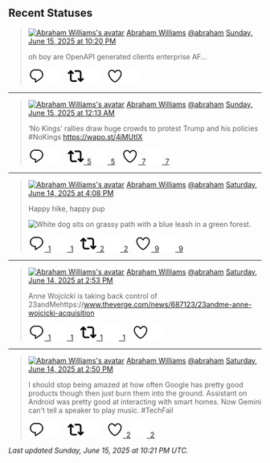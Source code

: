 ## Recent Statuses

> <a href="https://indieweb.social/@abraham"><img alt="Abraham Williams's avatar" src="https://cdn.masto.host/indiewebsocial/accounts/avatars/109/292/540/382/343/163/original/d00f2e03ce9c85b1.jpg" height="24" width="24" ></a> [Abraham Williams](https://indieweb.social/@abraham) [@abraham](https://indieweb.social/@abraham) [Sunday, June 15, 2025 at 10:20 PM](https://indieweb.social/@abraham/114689707341524732)
>
> oh boy are OpenAPI generated clients enterprise AF...
>
> [![Reply](./images/reply_light.svg#gh-light-mode-only "Reply")](https://indieweb.social/@abraham/114689707341524732#gh-light-mode-only)[![Reply](./images/reply.svg#gh-dark-mode-only "Reply")](https://indieweb.social/@abraham/114689707341524732#gh-dark-mode-only)&emsp;[![Boost](./images/retweet_light.svg#gh-light-mode-only "Boost")](https://indieweb.social/@abraham/114689707341524732#gh-light-mode-only)[![Boost](./images/retweet.svg#gh-dark-mode-only "Boost")](https://indieweb.social/@abraham/114689707341524732#gh-dark-mode-only)&emsp;[![Favorite](./images/like_light.svg#gh-light-mode-only "Favorite")](https://indieweb.social/@abraham/114689707341524732#gh-light-mode-only)[![Favorite](./images/like.svg#gh-dark-mode-only "Favorite")](https://indieweb.social/@abraham/114689707341524732#gh-dark-mode-only)


---

> <a href="https://indieweb.social/@abraham"><img alt="Abraham Williams's avatar" src="https://cdn.masto.host/indiewebsocial/accounts/avatars/109/292/540/382/343/163/original/d00f2e03ce9c85b1.jpg" height="24" width="24" ></a> [Abraham Williams](https://indieweb.social/@abraham) [@abraham](https://indieweb.social/@abraham) [Sunday, June 15, 2025 at 12:13 AM](https://indieweb.social/@abraham/114684486719647965)
>
> ‘No Kings’ rallies draw huge crowds to protest Trump and his policies #NoKings https://wapo.st/4jMUtIX
>
> [![Reply](./images/reply_light.svg#gh-light-mode-only "Reply")](https://indieweb.social/@abraham/114684486719647965#gh-light-mode-only)[![Reply](./images/reply.svg#gh-dark-mode-only "Reply")](https://indieweb.social/@abraham/114684486719647965#gh-dark-mode-only)&emsp;[![Boost](./images/retweet_light.svg#gh-light-mode-only "Boost")&ensp;5](https://indieweb.social/@abraham/114684486719647965#gh-light-mode-only)[![Boost](./images/retweet.svg#gh-dark-mode-only "Boost")&ensp;5](https://indieweb.social/@abraham/114684486719647965#gh-dark-mode-only)&emsp;[![Favorite](./images/like_light.svg#gh-light-mode-only "Favorite")&ensp;7](https://indieweb.social/@abraham/114684486719647965#gh-light-mode-only)[![Favorite](./images/like.svg#gh-dark-mode-only "Favorite")&ensp;7](https://indieweb.social/@abraham/114684486719647965#gh-dark-mode-only)


---

> <a href="https://indieweb.social/@abraham"><img alt="Abraham Williams's avatar" src="https://cdn.masto.host/indiewebsocial/accounts/avatars/109/292/540/382/343/163/original/d00f2e03ce9c85b1.jpg" height="24" width="24" ></a> [Abraham Williams](https://indieweb.social/@abraham) [@abraham](https://indieweb.social/@abraham) [Saturday, June 14, 2025 at 4:08 PM](https://indieweb.social/@abraham/114682582255490096)
>
> Happy hike, happy pup
>
> ![White dog sits on grassy path with a blue leash in a green forest.](https://cdn.masto.host/indiewebsocial/media_attachments/files/114/682/582/111/489/630/original/4e227d41c2e8bee0.jpg)
>
> [![Reply](./images/reply_light.svg#gh-light-mode-only "Reply")&ensp;1](https://indieweb.social/@abraham/114682582255490096#gh-light-mode-only)[![Reply](./images/reply.svg#gh-dark-mode-only "Reply")&ensp;1](https://indieweb.social/@abraham/114682582255490096#gh-dark-mode-only)&emsp;[![Boost](./images/retweet_light.svg#gh-light-mode-only "Boost")&ensp;2](https://indieweb.social/@abraham/114682582255490096#gh-light-mode-only)[![Boost](./images/retweet.svg#gh-dark-mode-only "Boost")&ensp;2](https://indieweb.social/@abraham/114682582255490096#gh-dark-mode-only)&emsp;[![Favorite](./images/like_light.svg#gh-light-mode-only "Favorite")&ensp;9](https://indieweb.social/@abraham/114682582255490096#gh-light-mode-only)[![Favorite](./images/like.svg#gh-dark-mode-only "Favorite")&ensp;9](https://indieweb.social/@abraham/114682582255490096#gh-dark-mode-only)


---

> <a href="https://indieweb.social/@abraham"><img alt="Abraham Williams's avatar" src="https://cdn.masto.host/indiewebsocial/accounts/avatars/109/292/540/382/343/163/original/d00f2e03ce9c85b1.jpg" height="24" width="24" ></a> [Abraham Williams](https://indieweb.social/@abraham) [@abraham](https://indieweb.social/@abraham) [Saturday, June 14, 2025 at 2:53 PM](https://indieweb.social/@abraham/114682287651034722)
>
> Anne Wojcicki is taking back control of 23andMehttps://www.theverge.com/news/687123/23andme-anne-wojcicki-acquisition
>
> [![Reply](./images/reply_light.svg#gh-light-mode-only "Reply")&ensp;1](https://indieweb.social/@abraham/114682287651034722#gh-light-mode-only)[![Reply](./images/reply.svg#gh-dark-mode-only "Reply")&ensp;1](https://indieweb.social/@abraham/114682287651034722#gh-dark-mode-only)&emsp;[![Boost](./images/retweet_light.svg#gh-light-mode-only "Boost")&ensp;1](https://indieweb.social/@abraham/114682287651034722#gh-light-mode-only)[![Boost](./images/retweet.svg#gh-dark-mode-only "Boost")&ensp;1](https://indieweb.social/@abraham/114682287651034722#gh-dark-mode-only)&emsp;[![Favorite](./images/like_light.svg#gh-light-mode-only "Favorite")](https://indieweb.social/@abraham/114682287651034722#gh-light-mode-only)[![Favorite](./images/like.svg#gh-dark-mode-only "Favorite")](https://indieweb.social/@abraham/114682287651034722#gh-dark-mode-only)


---

> <a href="https://indieweb.social/@abraham"><img alt="Abraham Williams's avatar" src="https://cdn.masto.host/indiewebsocial/accounts/avatars/109/292/540/382/343/163/original/d00f2e03ce9c85b1.jpg" height="24" width="24" ></a> [Abraham Williams](https://indieweb.social/@abraham) [@abraham](https://indieweb.social/@abraham) [Saturday, June 14, 2025 at 2:50 PM](https://indieweb.social/@abraham/114682272367710015)
>
> I should stop being amazed at how often Google has pretty good products though then just burn them into the ground. Assistant on Android was pretty good at interacting with smart homes. Now Gemini can&#39;t tell a speaker to play music. #TechFail
>
> [![Reply](./images/reply_light.svg#gh-light-mode-only "Reply")](https://indieweb.social/@abraham/114682272367710015#gh-light-mode-only)[![Reply](./images/reply.svg#gh-dark-mode-only "Reply")](https://indieweb.social/@abraham/114682272367710015#gh-dark-mode-only)&emsp;[![Boost](./images/retweet_light.svg#gh-light-mode-only "Boost")](https://indieweb.social/@abraham/114682272367710015#gh-light-mode-only)[![Boost](./images/retweet.svg#gh-dark-mode-only "Boost")](https://indieweb.social/@abraham/114682272367710015#gh-dark-mode-only)&emsp;[![Favorite](./images/like_light.svg#gh-light-mode-only "Favorite")&ensp;2](https://indieweb.social/@abraham/114682272367710015#gh-light-mode-only)[![Favorite](./images/like.svg#gh-dark-mode-only "Favorite")&ensp;2](https://indieweb.social/@abraham/114682272367710015#gh-dark-mode-only)


_Last updated Sunday, June 15, 2025 at 10:21 PM UTC._

